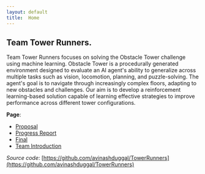 ```yaml
---
layout: default
title:  Home
---
```


## Team Tower Runners.
Team Tower Runners focuses on solving the Obstacle Tower challenge using machine learning. Obstacle Tower is a procedurally generated environment designed to evaluate an AI agent's ability to generalize across multiple tasks such as vision, locomotion, planning, and puzzle-solving. The agent's goal is to navigate through increasingly complex floors, adapting to new obstacles and challenges. Our aim is to develop a reinforcement learning-based solution capable of learning effective strategies to improve performance across different tower configurations.

**Page**:
- [Proposal](proposal.html)
- [Progress Report](status.html)
- [Final](final.html)
- [Team Introduction](team.md)

*Source code*: [https://github.com/avinashduggal/TowerRunners](https://github.com/avinashduggal/TowerRunners)
